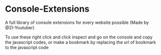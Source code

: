 # Console-Extensions
A full library of console extensions for every website possible (Made by @ZI-Youtuber)

To use these right click and click inspect and go on the console and copy the javascript codes, or make a bookmark by replacing the url of bookmark to the javascript code
